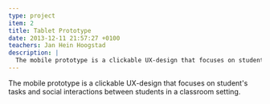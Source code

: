 ```yaml
---
type: project
item: 2
title: Tablet Prototype
date: 2013-12-11 21:57:27 +0100
teachers: Jan Hein Hoogstad
description: | 
  The mobile prototype is a clickable UX-design that focuses on student's tasks and social interactions between students in a classroom setting.
---
```

The mobile prototype is a clickable UX-design that focuses on student's tasks and social interactions between students in a classroom setting.
